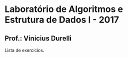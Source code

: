 # Laboratório de Algoritmos e Estrutura de Dados I - 2017
## Prof.: Vinicius Durelli

Lista de exercícios.
